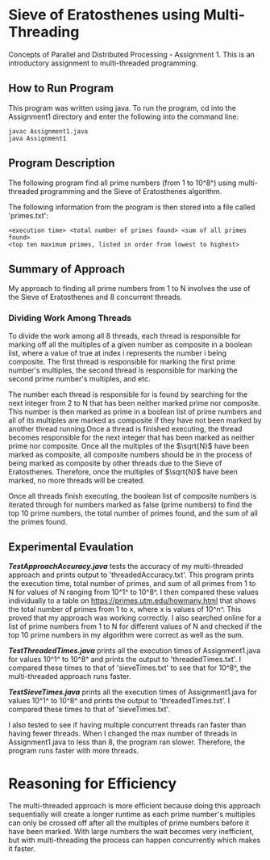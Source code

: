 # Sieve of Eratosthenes using Multi-Threading
Concepts of Parallel and Distributed Processing - Assignment 1. 
This is an introductory assignment to multi-threaded programming.

## How to Run Program
This program was written using java. To run the program, cd into the Assignment1 directory and enter
the following into the command line:

    javac Assignment1.java
    java Assignment1

## Program Description
The following program find all prime numbers (from 1 to 10^8^) using multi-threaded programming and
the Sieve of Eratosthenes algorithm.

The following information from the program is then stored into a file called 'primes.txt':

    <execution time> <total number of primes found> <sum of all primes found>
    <top ten maximum primes, listed in order from lowest to highest>

## Summary of Approach
My approach to finding all prime numbers from 1 to N involves the use of the Sieve of Eratosthenes
and 8 concurrent threads. 

### Dividing Work Among Threads
To divide the work among all 8 threads, each thread is responsible for marking off
all the multiples of a given number as composite in a boolean list, where a value of true at index i
represents the number i being composite. The first thread is responsible for marking the first prime
number's multiples, the second thread is responsible for marking the second prime number's multiples,
and etc. 

The number each thread is responsible for is found by searching for the next integer from 2 to N 
that has been neither marked prime nor composite. This number is then marked as prime in a boolean 
list of prime numbers and all of its multiples are marked as composite if they have not been marked
by another thread running.Once a thread is finished executing, the thread becomes responsible for 
the next integer that has been marked as neither prime nor composite. Once all the multiples of the 
$\sqrt{N}$ have been marked as composite, all composite numbers should be in the process of being 
marked as composite by other threads due to the Sieve of Eratosthenes. Therefore, once the multiples
of $\sqrt{N}$ have been marked, no more threads will be created.

Once all threads finish executing, the boolean list of composite numbers is iterated through for 
numbers marked as false (prime numbers) to find the top 10 prime numbers, the total number of primes
found, and the sum of all the primes found.

## Experimental Evaulation
***TestApproachAccuracy.java*** tests the accuracy of my multi-threaded approach and prints output to
'threadedAccuracy.txt'. This program prints the execution time, total number of primes, and sum of 
all primes from 1 to N for values of N ranging from 10^1^ to 10^8^. I then compared these values 
individually to a table on https://primes.utm.edu/howmany.html that shows the total number of primes
from 1 to x, where x is values of 10^n^. This proved that my approach was working correctly. I also 
searched online for a list of prime numbers from 1 to N for different values of N and checked if the
top 10 prime numbers in my algorithm were correct as well as the sum.

***TestThreadedTimes.java*** prints all the execution times of Assignment1.java for values 10^1^ to 10^8^
and prints the output to 'threadedTimes.txt'. I compared these times to that of 'sieveTimes.txt' to 
see that for 10^8^, the multi-threaded approach runs faster.

***TestSieveTimes.java*** prints all the execution times of Assignment1.java for values 10^1^ to 10^8^
and prints the output to 'threadedTimes.txt'. I compared these times to that of 'sieveTimes.txt'.

I also tested to see if having multiple concurrent threads ran faster than having fewer threads. 
When I changed the max number of threads in Assignment1.java to less than 8, the program ran slower.
Therefore, the program runs faster with more threads. 

# Reasoning for Efficiency
The multi-threaded approach is more efficient because doing this approach sequentially will create
a longer runtime as each prime number's multiples can only be crossed off after all the multiples of
prime numbers before it have been marked. With large numbers the wait becomes very inefficient, but
with multi-threading the process can happen concurrently which makes it faster.


